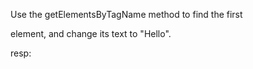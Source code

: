 Use the getElementsByTagName method to find the first <p> element, and change its text to "Hello".

resp:
<p id="demo"></p>

<script>
document.getElementById("demo").innerHTML
 = "Hello";
</script>